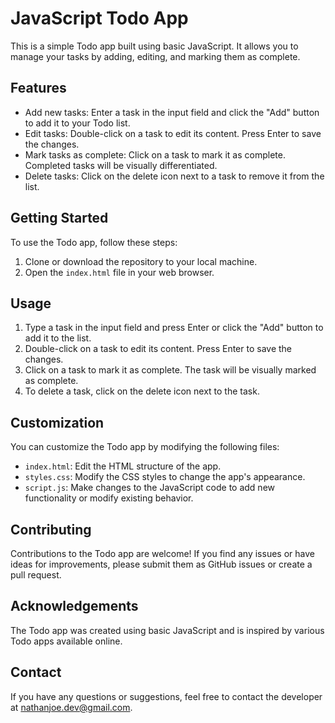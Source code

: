 # JavaScript Todo App

This is a simple Todo app built using basic JavaScript. It allows you to manage your tasks by adding, editing, and marking them as complete.

## Features

- Add new tasks: Enter a task in the input field and click the "Add" button to add it to your Todo list.
- Edit tasks: Double-click on a task to edit its content. Press Enter to save the changes.
- Mark tasks as complete: Click on a task to mark it as complete. Completed tasks will be visually differentiated.
- Delete tasks: Click on the delete icon next to a task to remove it from the list.

## Getting Started

To use the Todo app, follow these steps:

1. Clone or download the repository to your local machine.
2. Open the `index.html` file in your web browser.

## Usage

1. Type a task in the input field and press Enter or click the "Add" button to add it to the list.
2. Double-click on a task to edit its content. Press Enter to save the changes.
3. Click on a task to mark it as complete. The task will be visually marked as complete.
4. To delete a task, click on the delete icon next to the task.

## Customization

You can customize the Todo app by modifying the following files:

- `index.html`: Edit the HTML structure of the app.
- `styles.css`: Modify the CSS styles to change the app's appearance.
- `script.js`: Make changes to the JavaScript code to add new functionality or modify existing behavior.

## Contributing

Contributions to the Todo app are welcome! If you find any issues or have ideas for improvements, please submit them as GitHub issues or create a pull request.

## Acknowledgements

The Todo app was created using basic JavaScript and is inspired by various Todo apps available online.

## Contact

If you have any questions or suggestions, feel free to contact the developer at [nathanjoe.dev@gmail.com](mailto:nathanjoe.dev@gmail.com).
